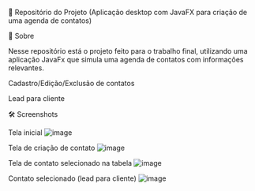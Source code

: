 📂 Repositório do Projeto (Aplicação desktop com JavaFX para criação de uma agenda de contatos)

📌 Sobre

Nesse repositório está o projeto feito para o trabalho final, utilizando uma aplicação JavaFx que simula uma agenda de contatos com informações relevantes.

Cadastro/Edição/Exclusão de contatos

Lead para cliente

🛠️ Screenshots

Tela inicial
![image](https://user-images.githubusercontent.com/95286216/213950159-99831096-1ce3-4d07-8cfa-324a8b7f41e9.png)

Tela de criação de contato
![image](https://user-images.githubusercontent.com/95286216/213950202-9e9f3de6-49f5-4716-9f4d-9ed3f7cd8273.png)

Tela de contato selecionado na tabela
![image](https://user-images.githubusercontent.com/95286216/213950230-665ce635-4661-4491-9e98-20ce57db3501.png)

Contato selecionado (lead para cliente)
![image](https://user-images.githubusercontent.com/95286216/213950337-50cc7862-668a-41e3-af36-4ce72e65b573.png)









